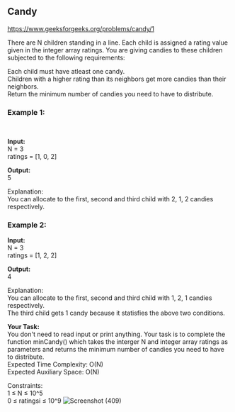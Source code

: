 <h2>Candy</h2>

https://www.geeksforgeeks.org/problems/candy/1

There are N children standing in a line. Each child is assigned a rating value given in the integer array ratings.
You are giving candies to these children subjected to the following requirements: <br>

Each child must have atleast one candy. <br>
Children with a higher rating than its neighbors get more candies than their neighbors. <br>
Return the minimum number of candies you need to have to distribute. <br>

<h3>Example 1:</h3> <br>

**Input:** <br>
N = 3 <br>
ratings = [1, 0, 2] <br>

**Output:** <br> 
5 <br>

Explanation:  <br>
You can allocate to the first, second and third child with 2, 1, 2 candies respectively. <br>

<h3>Example 2:</h3>

**Input:** <br>
N = 3 <br>
ratings = [1, 2, 2] <br>

**Output:** <br> 
4 <br>

Explanation:  <br>
You can allocate to the first, second and third child with 1, 2, 1 candies respectively. <br>
The third child gets 1 candy because it statisfies the above two conditions. <br>

**Your Task:** <br>
You don't need to read input or print anything. Your task is to complete the function minCandy() which takes the interger N and integer array ratings as parameters and returns the minimum number of candies you need to have to distribute.
 <br>
Expected Time Complexity: O(N) <br>
Expected Auxiliary Space: O(N) <br>

Constraints: <br>
1 ≤ N ≤ 10^5 <br>
0 ≤ ratingsi ≤ 10^9 
![Screenshot (409)](https://github.com/shanvii/DSA-GFG-Coding-questions/assets/81086303/5e95c2bc-f26e-44cd-8c71-c8cb538a06d8)

